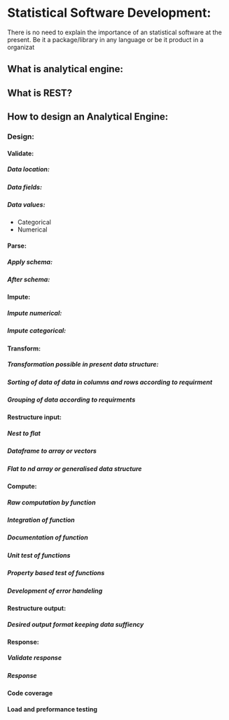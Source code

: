 # Statistical Software Development:

There is no need to explain the importance of an statistical software at the present. Be it a package/library in any language or be it product in a organizat
## What is analytical engine:

## What is REST?

## How to design an Analytical Engine:

### Design:

#### Validate:
##### Data location:
##### Data fields:
##### Data values:
* Categorical
* Numerical
#### Parse:
##### Apply schema:
##### After schema:
#### Impute:
##### Impute numerical:
##### Impute categorical:
#### Transform:
##### Transformation possible in present data structure:
##### Sorting of data of data in columns and rows according to requirment
##### Grouping of data according to requirments
#### Restructure input:
##### Nest to flat
##### Dataframe to array or vectors
##### Flat to nd array or generalised data structure
#### Compute:
##### Raw computation by function
##### Integration of function
##### Documentation of function
##### Unit test of functions
##### Property based test of functions
##### Development of error handeling
#### Restructure output:
##### Desired output format keeping data suffiency
#### Response:
##### Validate response
##### Response
#### Code coverage
#### Load and preformance testing
<!--stackedit_data:
eyJoaXN0b3J5IjpbMTU2NjYwMDA2MSw2OTk1MTYzOThdfQ==
-->